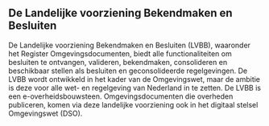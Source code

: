 De Landelijke voorziening Bekendmaken en Besluiten
--------------------------------------------------

De Landelijke voorziening Bekendmaken en Besluiten (LVBB), waaronder het
Register Omgevingsdocumenten, biedt alle functionaliteiten om besluiten te
ontvangen, valideren, bekendmaken, consolideren en beschikbaar stellen als
besluiten en geconsolideerde regelgevingen. De LVBB wordt ontwikkeld in het
kader van de Omgevingswet, maar de ambitie is deze voor alle wet- en regelgeving
van Nederland in te zetten. De LVBB is een e-overheidsbouwsteen.
Omgevingsdocumenten die overheden publiceren, komen via deze landelijke
voorziening ook in het digitaal stelsel Omgevingswet (DSO).
